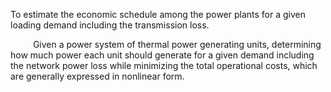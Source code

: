 
To estimate the economic schedule among the power plants for a given loading demand including the transmission loss.

&emsp; &emsp; Given a power system of thermal power generating units, determining how much power each unit should generate for a given demand including the network power loss while minimizing the total operational costs, which are generally expressed in nonlinear form.
